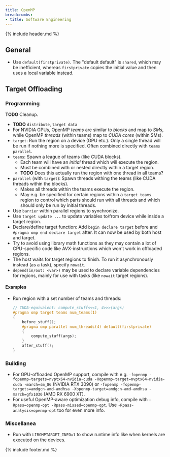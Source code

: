 ```yaml
---
title: OpenMP
breadcrumbs:
- title: Software Engineering
---
```

{% include header.md %}

## General

- Use `default(firstprivate)`. The "default default" is `shared`, which may be inefficient, whereas `firstprivate` copies the initial value and then uses a local variable instead.

## Target Offloading

### Programming

**TODO** Cleanup.

- **TODO** `distribute`, `target data`
- For NVIDIA GPUs, OpenMP _teams_ are similar to _blocks_ and map to _SMs_, while OpenMP _threads_ (within teams) map to _CUDA cores_ (within SMs).
- `target`: Run the region on a device (GPU etc.). Only a single thread will be run if nothing more is specified. Often combined directly with `teams parallel`.
- `teams`: Spawn a league of teams (like CUDA blocks).
    - Each team will have an _initial_ thread which will execute the region.
    - Must be combined with or nested directly within a target region.
    - **TODO** Does this actually run the region with one thread in all teams?
- `parallel` (with `target`): Spawn threads withing the teams (like CUDA threads within the blocks).
    - Makes all threads within the teams execute the region.
    - May e.g. be specified for certain regions within a `target teams` region to control which parts should run with all threads and which should only be run by initial threads.
- Use `barrier` within parallel regions to synchronize.
- Use `target update ...` to update variables to/from device while inside a target region.
- Declare/define target function: Add `begin declare target` before and `#pragma omp end declare target` after. It can now be used by both host and target.
- Try to avoid using library math functions as they may contain a lot of CPU-specific code like AVX-instructions which won't work in offloaded regions.
- The host waits for target regions to finish. To run it asynchronously instead (as a task), specify `nowait`.
- `depend(in/out: <var>)` may be used to declare variable dependencies for regions, mainly for use with tasks (like `nowait` target regions).

#### Examples

- Run region with a set number of teams and threads:
    ```c
    // CUDA-equivalent: compute_stuff<<<1, 4>>>(args)
    #pragma omp target teams num_teams(1)
    {
        before_stuff();
        #pragma omp parallel num_threads(4) default(firstprivate)
        {
            compute_stuff(args);
        }
        after_stuff();
    }
    ```

### Building

- For GPU-offloaded OpenMP support, compile with e.g. `-fopenmp -fopenmp-targets=nvptx64-nvidia-cuda -Xopenmp-target=nvptx64-nvidia-cuda -march=sm_86` (NVIDIA RTX 3090) or `-fopenmp -fopenmp-targets=amdgcn-amd-amdhsa -Xopenmp-target=amdgcn-amd-amdhsa -march=gfx1030` (AMD RX 6900 XT).
- For useful OpenMP-aware optimization debug info, compile with `-Rpass=openmp-opt -Rpass-missed=openmp-opt`. Use `-Rpass-analysis=openmp-opt` too for even more info.

### Miscellanea

- Run with `LIBOMPTARGET_INFO=1` to show runtime info like when kernels are executed on the devices.

{% include footer.md %}
